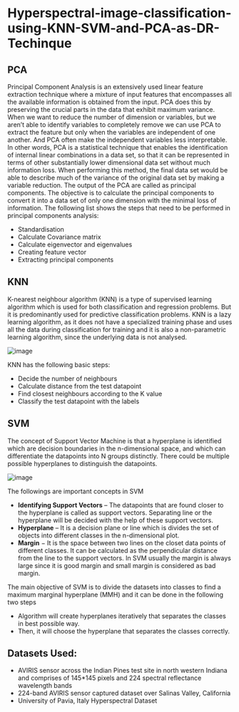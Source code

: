# Hyperspectral-image-classification-using-KNN-SVM-and-PCA-as-DR-Techinque

## PCA
Principal Component Analysis is an extensively used linear feature extraction technique where a mixture of input features that encompasses all the available information is obtained from the input. PCA does this by preserving the crucial parts in the data that exhibit maximum variance. When we want to reduce the number of dimension or variables, but we aren’t able to identify variables to completely remove we can use PCA to extract the feature but only when the variables are independent of one another. And PCA often make the independent variables less interpretable. 
In other words, PCA is a statistical technique that enables the identification of internal linear combinations in a data set, so that it can be represented in terms of other substantially lower dimensional data set without much information loss. When performing this method, the final data set would be able to describe much of the variance of the original data set by making a variable reduction. The output of the PCA are called as principal components. The objective is to calculate the principal components to convert it into a data set of only one dimension with the minimal loss of information. The following list shows the steps that need to be performed in principal components analysis:
- Standardisation
-	Calculate Covariance matrix
- Calculate eigenvector and eigenvalues
-	Creating feature vector
-	Extracting principal components

## KNN
K-nearest neighbour algorithm (KNN) is a type of supervised learning algorithm which is used for both classification and regression problems. But it is predominantly used for predictive classification problems. KNN is a lazy learning algorithm, as it does not have a specialized training phase and uses all the data during classification for training and it is also a non-parametric learning algorithm, since the underlying data is not analysed.

![image](https://user-images.githubusercontent.com/106448757/170839849-8c9068ea-1562-48da-b8c2-d100ab7ab9be.png)

KNN has the following basic steps:
-	Decide the number of neighbours
-	Calculate distance from the test datapoint
-	Find closest neighbours according to the K value
-	Classify the test datapoint with the labels

## SVM

The concept of Support Vector Machine is that a hyperplane is identified which are decision boundaries in the n-dimensional space, and which can differentiate the datapoints into N groups distinctly. There could be multiple possible hyperplanes to distinguish the datapoints.

![image](https://user-images.githubusercontent.com/106448757/170839836-5ef052f8-dd93-4571-955b-7e88d3c5eaf8.png)

The followings are important concepts in SVM 
-	**Identifying Support Vectors** – The datapoints that are found closer to the hyperplane is called as support vectors. Separating line or the hyperplane will be decided with the help of these support vectors.
-	**Hyperplane** – It is a decision plane or line which is divides the set of objects into different classes in the n-dimensional plot.
-	**Margin** − It is the space between two lines on the closet data points of different classes. It can be calculated as the perpendicular distance from the line to the support vectors. In SVM usually the margin is always large since it is good margin and small margin is considered as bad margin.


The main objective of SVM is to divide the datasets into classes to find a maximum marginal hyperplane (MMH) and it can be done in the following two steps 
-	Algorithm will create hyperplanes iteratively that separates the classes in best possible way.
-	Then, it will choose the hyperplane that separates the classes correctly.


## Datasets Used:

- AVIRIS sensor across the Indian Pines test site in north western Indiana and comprises of 145*145 pixels and 224 spectral reflectance wavelength bands
- 224-band AVIRIS sensor captured dataset over Salinas Valley, California 
- University of Pavia, Italy Hyperspectral Dataset
